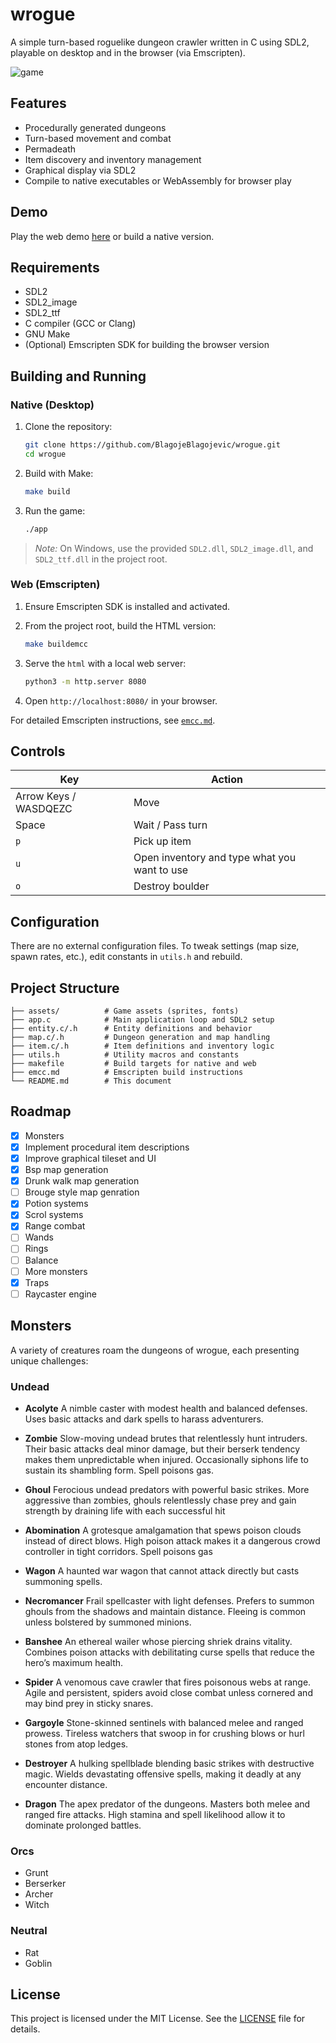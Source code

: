 
# wrogue

A simple turn-based roguelike dungeon crawler written in C using SDL2, playable on desktop and in the browser (via Emscripten).

![game](https://github.com/user-attachments/assets/18032142-d44a-4512-b9e1-b348fc347464)


## Features

* Procedurally generated dungeons
* Turn-based movement and combat
* Permadeath
* Item discovery and inventory management
* Graphical display via SDL2
* Compile to native executables or WebAssembly for browser play

## Demo

Play the web demo [here](https://blagojeblagojevic.github.io/wrogue/) or build a native version.

## Requirements

* SDL2
* SDL2\_image
* SDL2\_ttf
* C compiler (GCC or Clang)
* GNU Make
* (Optional) Emscripten SDK for building the browser version

## Building and Running

### Native (Desktop)

1. Clone the repository:

   ```bash
   git clone https://github.com/BlagojeBlagojevic/wrogue.git
   cd wrogue
   ```

2. Build with Make:

   ```bash
   make build
   ```

3. Run the game:

   ```bash
   ./app
   ```

> *Note:* On Windows, use the provided `SDL2.dll`, `SDL2_image.dll`, and `SDL2_ttf.dll` in the project root.

### Web (Emscripten)

1. Ensure Emscripten SDK is installed and activated.

2. From the project root, build the HTML version:

   ```bash
   make buildemcc
   ```

3. Serve the `html` with a local web server:

   ```bash
   python3 -m http.server 8080
   ```

4. Open `http://localhost:8080/` in your browser.

For detailed Emscripten instructions, see [`emcc.md`](emcc.md).

## Controls

| Key                   | Action           |
| -----------------     | ---------------- |
| Arrow Keys / WASDQEZC | Move             |
| Space                 | Wait / Pass turn                              |
| `p`                   | Pick up item                                  |
| `u`                   | Open inventory and type what you want to use  |
| `o`                   | Destroy boulder  |

## Configuration

There are no external configuration files. To tweak settings (map size, spawn rates, etc.), edit constants in `utils.h` and rebuild.

## Project Structure

```
├── assets/          # Game assets (sprites, fonts)
├── app.c            # Main application loop and SDL2 setup
├── entity.c/.h      # Entity definitions and behavior
├── map.c/.h         # Dungeon generation and map handling
├── item.c/.h        # Item definitions and inventory logic
├── utils.h          # Utility macros and constants
├── makefile         # Build targets for native and web
├── emcc.md          # Emscripten build instructions
└── README.md        # This document
```

## Roadmap

* [x] Monsters
* [x] Implement procedural item descriptions
* [x] Improve graphical tileset and UI
* [x] Bsp map generation
* [x] Drunk walk map generation
* [ ] Brouge style map genration  
* [x] Potion systems
* [x] Scrol systems
* [X] Range combat
* [ ] Wands
* [ ] Rings
* [ ] Balance
* [ ] More monsters
* [X] Traps
* [ ] Raycaster engine 

## Monsters

A variety of creatures roam the dungeons of wrogue, each presenting unique challenges:

### Undead

* **Acolyte**
  A nimble caster with modest health  and balanced defenses. Uses basic attacks and dark spells to harass adventurers.
* **Zombie**
  Slow-moving undead brutes that relentlessly hunt intruders. Their basic attacks deal minor damage, but their berserk tendency makes them unpredictable when injured. Occasionally siphons life to sustain its shambling form. Spell poisons gas.
* **Ghoul**
  Ferocious undead predators with powerful basic strikes. More aggressive than zombies, ghouls relentlessly chase prey and gain strength by draining life with each successful hit
* **Abomination**
  A grotesque amalgamation that spews poison clouds instead of direct blows. High poison attack makes it a dangerous crowd controller in tight corridors.
  Spell poisons gas
  
* **Wagon**
  A haunted war wagon  that cannot attack directly but casts summoning spells. 
* **Necromancer**
  Frail spellcaster with light defenses. Prefers to summon ghouls from the shadows and maintain distance. Fleeing is common unless bolstered by summoned minions.
* **Banshee**
  An ethereal wailer whose piercing shriek drains vitality. Combines poison attacks with debilitating curse spells that reduce the hero’s maximum health.
* **Spider**
  A venomous cave crawler that fires poisonous webs at range. Agile and persistent, spiders avoid close combat unless cornered and may bind prey in sticky snares.
* **Gargoyle**
   Stone-skinned sentinels with balanced melee and ranged prowess. Tireless watchers that swoop in for crushing blows or hurl stones from atop ledges.
* **Destroyer**
  A hulking spellblade blending basic strikes with destructive magic. Wields devastating offensive spells, making it deadly at any encounter distance.
  
* **Dragon**
  The apex predator of the dungeons. Masters both melee and ranged fire attacks. High stamina and spell likelihood allow it to dominate prolonged battles.

### Orcs

* Grunt 
* Berserker 
* Archer 
* Witch 

### Neutral
* Rat 
* Goblin 




## License

This project is licensed under the MIT License. See the [LICENSE](LICENSE) file for details.



